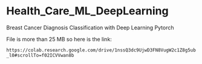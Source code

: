 # Health_Care_ML_DeepLearning
Breast Cancer Diagnosis Classification with Deep Learning Pytorch


File is more than 25 MB so here is the link: 

`
https://colab.research.google.com/drive/1nssQ3dc9UjwD3FN8VugW2c1Z8g5ub_l0#scrollTo=f02ICVVwan8b
`
